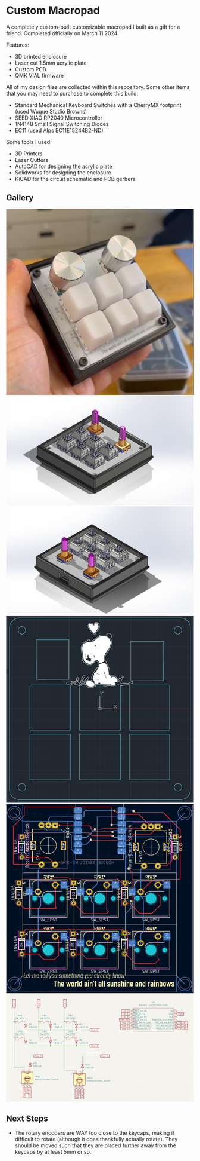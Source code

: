 # Custom Macropad

A completely custom-built customizable macropad I built as a gift for a friend. Completed officially on March 11 2024.

Features:
- 3D printed enclosure
- Laser cut 1.5mm acrylic plate
- Custom PCB 
- QMK VIAL firmware 

All of my design files are collected within this repository. Some other items that you may need to purchase to complete this build:
- Standard Mechanical Keyboard Switches with a CherryMX footprint (used Wuque Studio Browns)
- SEED XIAO RP2040 Microcontroller
- 1N4148 Small Signal Switching Diodes
- EC11 (used Alps EC11E15244B2-ND)

Some tools I used:
- 3D Printers
- Laser Cutters
- AutoCAD for designing the acrylic plate
- Solidworks for designing the enclosure
- KiCAD for the circuit schematic and PCB gerbers

## Gallery
![Full Product](/media/FullProduct.png)
![Image of Solidworks Assembly 1](/media/Assembly2.png)
![Image of Solidworks Assembly 2](/media/Assembly3.png)
![AutoCAD Plate](/media/AUTOCAD.png)
![PCB in KiCAD](/media/PCB.png)
![KiCAD Schematic](/media/Schematic.png)

## Next Steps
- The rotary encoders are WAY too close to the keycaps, making it difficult to rotate (although it does thankfully actually rotate). They should be moved such that they are placed further away from the keycaps by at least 5mm or so. 